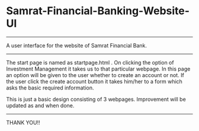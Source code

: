 # Samrat-Financial-Banking-Website-UI
______________________________________________________________________________________
A user interface for the website of Samrat Financial Bank.
____________________________________________________________________________________
The start page is named as startpage.html . On clicking the option of Investment Management it takes us to that particular webpage.
In this page an option will be given to the user whether to create an account or not. If the user click the create account button it takes 
him/her to a form which asks the basic required information.

This is just a basic design consisting of 3 webpages. Improvement will be updated as and when done.
___________________________________________________________________________________
THANK YOU!!
